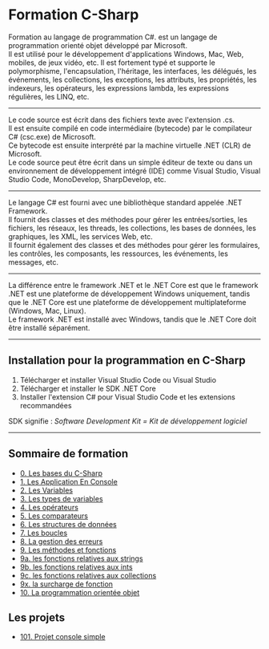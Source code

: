 # Formation C-Sharp

Formation au langage de programmation C#. est un langage de programmation orienté objet développé par Microsoft.  
Il est utilisé pour le développement d'applications Windows, Mac, Web, mobiles, de jeux vidéo, etc. Il est fortement typé et supporte le polymorphisme, l'encapsulation, l'héritage, les interfaces, les délégués, les événements, les collections, les exceptions, les attributs, les propriétés, les indexeurs, les opérateurs, les expressions lambda, les expressions régulières, les LINQ, etc.

---

Le code source est écrit dans des fichiers texte avec l'extension .cs.  
Il est ensuite compilé en code intermédiaire (bytecode) par le compilateur C# (csc.exe) de Microsoft.  
Ce bytecode est ensuite interprété par la machine virtuelle .NET (CLR) de Microsoft.  
Le code source peut être écrit dans un simple éditeur de texte ou dans un environnement de développement intégré (IDE) comme Visual Studio, Visual Studio Code, MonoDevelop, SharpDevelop, etc.

---

Le langage C# est fourni avec une bibliothèque standard appelée .NET Framework.  
Il fournit des classes et des méthodes pour gérer les entrées/sorties, les fichiers, les réseaux, les threads, les collections, les bases de données, les graphiques, les XML, les services Web, etc.  
Il fournit également des classes et des méthodes pour gérer les formulaires, les contrôles, les composants, les ressources, les événements, les messages, etc.

---

La différence entre le framework .NET et le .NET Core est que le framework .NET est une plateforme de développement Windows uniquement, tandis que le .NET Core est une plateforme de développement multiplateforme (Windows, Mac, Linux).  
Le framework .NET est installé avec Windows, tandis que le .NET Core doit être installé séparément.

---

## Installation pour la programmation en C-Sharp

1. Télécharger et installer Visual Studio Code ou Visual Studio
2. Télécharger et installer le SDK .NET Core
3. Installer l'extension C# pour Visual Studio Code et les extensions recommandées

SDK signifie : _Software Development Kit = Kit de développement logiciel_

---

## Sommaire de formation

- [0. Les bases du C-Sharp](000.%20Les%20bases%20du%20C-Sharp/readme.md)
- [1. Les Application En Console](001.LesApplicationEnConsole/readme.md)
- [2. Les Variables](002.LesVariables/readme.md)
- [3. Les types de variables](003.%20Les%20types%20de%20variables/readme.md)
- [4. Les opérateurs](004.%20Les%20opérateurs/readme.md)
- [5. Les comparateurs](005.%20Les%20comparateurs/readme.md)
- [6. Les structures de données](006.%20Les%20structures%20de%20données/readme.md)
- [7. Les boucles](007.%20Les%20boucles/readme.md)
- [8. La gestion des erreurs](008.%20La%20gestions%20des%20erreurs/readme.md)
- [9. Les méthodes et fonctions](009.%20Les%20fonctions/readme.md)
- [9a. les fonctions relatives aux strings](009a.%20Les%20fonctions%20relatives%20aux%20strings/readme.md)
- [9b. les fonctions relatives aux ints](009b.%20les%20fonctions%20relatives%20aux%20ints/readme.md)
- [9c. les fonctions relatives aux collections](009c.%20les%20fonctions%20relatives%20aux%20collections/readme.md)
- [9x. la surcharge de fonction](009x.%20La%20surcharge%20de%20fonction/readme.md)
- [10. La programmation orientée objet](010.%20La%20programmation%20orientée%20objet/readme.md)

## Les projets

- [101. Projet console simple](101.%20Projet%20console%20simple/readme.md)
